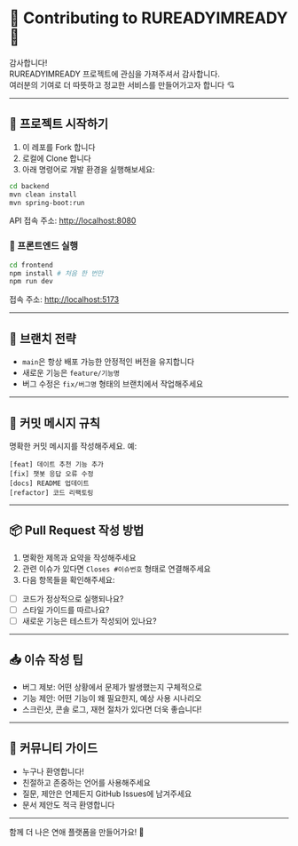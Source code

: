 # 🙌 Contributing to RUREADYIMREADY 🫶

감사합니다!  
RUREADYIMREADY 프로젝트에 관심을 가져주셔서 감사합니다.  
여러분의 기여로 더 따뜻하고 정교한 서비스를 만들어가고자 합니다 💘

---

## 🚀 프로젝트 시작하기

1. 이 레포를 Fork 합니다
2. 로컬에 Clone 합니다
3. 아래 명령어로 개발 환경을 실행해보세요:

```bash
cd backend
mvn clean install
mvn spring-boot:run
```

API 접속 주소: [http://localhost:8080](http://localhost:8080)

### 🔹 프론트엔드 실행

```bash
cd frontend
npm install # 처음 한 번만
npm run dev
```

접속 주소: [http://localhost:5173](http://localhost:5173)

---

## 🌿 브랜치 전략

- `main`은 항상 배포 가능한 안정적인 버전을 유지합니다
- 새로운 기능은 `feature/기능명`
- 버그 수정은 `fix/버그명` 형태의 브랜치에서 작업해주세요

---

## 💬 커밋 메시지 규칙
명확한 커밋 메시지를 작성해주세요.
예:
```
[feat] 데이트 추천 기능 추가
[fix] 챗봇 응답 오류 수정
[docs] README 업데이트
[refactor] 코드 리팩토링
```

---

## 📦 Pull Request 작성 방법

1. 명확한 제목과 요약을 작성해주세요
2. 관련 이슈가 있다면 `Closes #이슈번호` 형태로 연결해주세요
3. 다음 항목들을 확인해주세요:

- [ ] 코드가 정상적으로 실행되나요?
- [ ] 스타일 가이드를 따르나요?
- [ ] 새로운 기능은 테스트가 작성되어 있나요?

---

## 📥 이슈 작성 팁

- 버그 제보: 어떤 상황에서 문제가 발생했는지 구체적으로
- 기능 제안: 어떤 기능이 왜 필요한지, 예상 사용 시나리오
- 스크린샷, 콘솔 로그, 재현 절차가 있다면 더욱 좋습니다!

---

## 🤝 커뮤니티 가이드

- 누구나 환영합니다!
- 친절하고 존중하는 언어를 사용해주세요
- 질문, 제안은 언제든지 GitHub Issues에 남겨주세요
- 문서 제안도 적극 환영합니다

---

함께 더 나은 연애 플랫폼을 만들어가요! 💖
